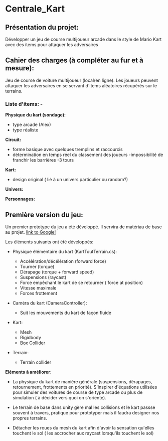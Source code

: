 # Centrale_Kart

## Présentation du projet:

Développer un jeu de course multijoueur arcade dans le style de Mario Kart avec des items pour attaquer les adversaires

## Cahier des charges (à compléter au fur et à mesure):

Jeu de course de voiture multijoueur (local/en ligne).
Les joueurs peuvent attaquer les adversaires en se servant d'items aléatoires récupérés sur le terrains.

### Liste d'items: -

**Physique du kart (sondage):**	
- type arcade (Alex)
- type réaliste	

**Circuit:** 	
- forme basique avec quelques tremplins et raccourcis
- détermination en temps réel du classement des joueurs
-impossibilité de franchir les barrières
-3 tours

**Kart:** 
- design original ( lié à un univers particulier ou random?)

**Univers:**

**Personnages:**
		

## Première version du jeu:

Un premier prototype du jeu a été développé. Il servira de matériau de base au projet.
[link to Google!](https://www.youtube.com/watch?v=x_MaWFpt2W0)

Les éléments suivants ont été développés:

- Physique élémentaire du kart (KartToutTerrain.cs):
  - Accélération/décélération (forward force)
  - Tourner (torque)
  - Dérapage (torque + forward speed)
  - Suspensions (raycast)
  - Force empêchant le kart de se retourner ( force at position)
  - Vitesse maximale
  - Forces frottement

- Caméra du kart (CameraController):
  - Suit les mouvements du kart de façon fluide

- Kart:
  - Mesh
  - Rigidbody
  - Box Collider

- Terrain:
  - Terrain collider

**Eléments à améliorer:**

- La physique du kart de manière générale (suspensions, dérapages, retournement, frottements en priorité). S'inspirer d'équations utilisées pour simuler des voitures de course de type arcade ou plus de simulation ( à décider vers quoi on s'oriente).

- Le terrain de base dans unity gère mal les collisions et le kart passse souvent à travers, pratique pour prototyper mais il faudra designer nos propres terrains.

- Détacher les roues du mesh du kart afin d'avoir la sensation qu'elles touchent le sol ( les accrocher aux raycast lorsqu'ils touchent le sol)
